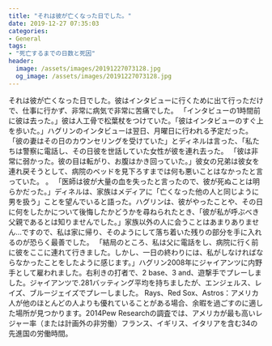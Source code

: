 ```yaml
---
title: "それは彼が亡くなった日でした。"
date: 2019-12-27 07:35:03
categories:
- General
tags:
- "死亡するまでの日数と死因"
header:
  image: /assets/images/20191227073128.jpg
  og_image: /assets/images/20191227073128.jpg
---
```


それは彼が亡くなった日でした。彼はインタビューに行くために出て行っただけで、仕事に行かず、非常に病気で非常に苦痛でした。 「インタビューの1時間前に彼は去った。」彼は人工骨で松葉杖をつけていた。「彼はインタビューのすぐ上を歩いた。」ハグリンのインタビューは翌日、月曜日に行われる予定だった。 「彼の妻はその日のカウンセリングを受けていた」とディネルは言った、「私たちは警察に電話し、その日彼を世話していた女性が彼を連れ去った。 「彼は非常に弱かった。彼の目は転がり、お腹はかき回っていた。」彼女の兄弟は彼女を連れ戻そうとして、病院のベッドを見下ろすまでは何も悪いことはなかったと言っていた。 。 「医師は彼が大量の血を失ったと言ったので、彼が死ぬことは明らかだった。」ディネルは、家族はメディアに「亡くなった他の人と同じように男を扱う」ことを望んでいると語った。ハグリンは、彼がやったことや、その日に何をしたかについて後悔したかどうかを尋ねられたとき、「彼が私が呼ぶべき父親であるとは知りませんでした。」家族以外の人に会うことはあまりありません…ですので、私は家に帰り、そのようにして落ち着いた残りの部分を手に入れるのが恐らく最善でした。 「結局のところ、私は父に電話をし、病院に行く前に彼をここに連れて行きました。しかし、一日の終わりには、私がしなければならなかったことをしたように感じます。」ハグリン2008年にジャイアンツに内野手として雇われました。右利きの打者で、2 base、3 and、遊撃手でプレーしました。ジャイアンツで.281バッティング平均を持ちましたが、エンジェルス、レイズ、ブルージェイズでプレーしました。 Rays、Red Sox、Astros：アメリカ人が他のほとんどの人よりも優れていることがある場合、余暇を過ごすのに適した場所が見つかります。2014Pew Researchの調査では、アメリカが最も高いレジャー率（または計画外の非労働）フランス、イギリス、イタリアを含む34の先進国の労働時間。
